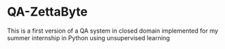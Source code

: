 # QA-ZettaByte
This is a first version of a QA system in closed domain implemented for my summer internship in Python using unsupervised learning
